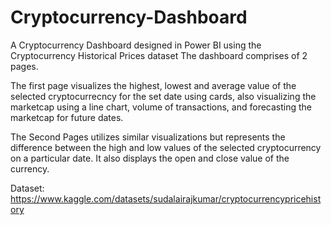 # Cryptocurrency-Dashboard

A Cryptocurrency Dashboard designed in Power BI using the Cryptocurrency Historical Prices dataset
The dashboard comprises of 2 pages.

The first page visualizes the highest, lowest and average value of the selected cryptocurrecncy for the set date using cards, also visualizing the marketcap using a line chart, volume of transactions, and forecasting the marketcap for future dates.

The Second Pages utilizes similar visualizations but represents the difference between the high and low values of the selected cryptocurrency on a particular date. It also displays the open and close value of the currency.  

Dataset: https://www.kaggle.com/datasets/sudalairajkumar/cryptocurrencypricehistory
